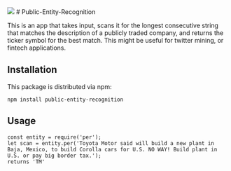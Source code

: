 <img src="https://img.shields.io/travis/andrewnaeve/Public-Entity-Recognition.svg" />
# Public-Entity-Recognition

This is an app that takes input, scans it for the longest consecutive string that matches the description of a publicly traded company, and returns the ticker symbol for the best match. 
This might be useful for twitter mining, or fintech applications.

## Installation
This package is distributed via npm:
```
npm install public-entity-recognition
```

## Usage
```
const entity = require('per');
let scan = entity.per('Toyota Motor said will build a new plant in Baja, Mexico, to build Corolla cars for U.S. NO WAY! Build plant in U.S. or pay big border tax.');
returns 'TM'
```
